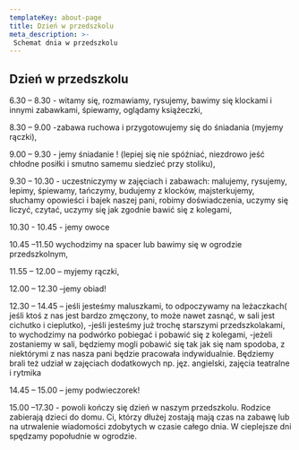 ```yaml
---
templateKey: about-page
title: Dzień w przedszkolu
meta_description: >-
 Schemat dnia w przedszkolu
---
```

## Dzień w przedszkolu

6.30 – 8.30 - witamy się, rozmawiamy, rysujemy, bawimy się klockami i innymi zabawkami, śpiewamy, oglądamy książeczki,

8.30 – 9.00 -zabawa ruchowa i przygotowujemy się do śniadania (myjemy  rączki),

9.00 – 9.30 - jemy śniadanie ! (lepiej się nie spóźniać,  niezdrowo jeść chłodne posiłki i smutno  samemu  siedzieć przy stoliku),

9.30 – 10.30 - uczestniczymy w zajęciach i zabawach: malujemy, rysujemy, lepimy, śpiewamy, tańczymy, budujemy z klocków,   majsterkujemy, słuchamy opowieści i bajek naszej pani, robimy doświadczenia, uczymy się liczyć, czytać, uczymy się jak zgodnie bawić się z kolegami,

10.30 - 10.45 - jemy owoce

10.45 –11.50 wychodzimy na spacer lub bawimy się w ogrodzie przedszkolnym,

11.55 – 12.00 – myjemy rączki,

12.00 – 12.30 –jemy obiad!

12.30 – 14.45 – jeśli jesteśmy maluszkami, to odpoczywamy na leżaczkach( jeśli ktoś z nas jest bardzo  zmęczony, to może nawet zasnąć, w sali jest  cichutko i cieplutko),
    -jeśli jesteśmy już trochę starszymi przedszkolakami, to wychodzimy na  podwórko pobiegać i pobawić się z kolegami,
    -jeżeli zostaniemy w sali, będziemy mogli  pobawić się tak jak się nam spodoba, z niektórymi  z nas nasza pani będzie pracowała indywidualnie. Będziemy brali też udział w zajęciach dodatkowych np. jęz. angielski, zajęcia teatralne i rytmika 

14.45 – 15.00 – jemy podwieczorek!

15.00 –17.30 - powoli kończy się dzień w naszym przedszkolu. Rodzice zabierają dzieci do domu. Ci, którzy dłużej zostają mają czas na zabawę lub na utrwalenie wiadomości zdobytych w czasie całego dnia. W cieplejsze dni spędzamy popołudnie w ogrodzie.
